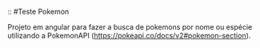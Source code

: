 :: #Teste Pokemon

Projeto em angular para fazer a busca de pokemons por nome ou espécie  utilizando a PokemonAPI (https://pokeapi.co/docs/v2#pokemon-section).
